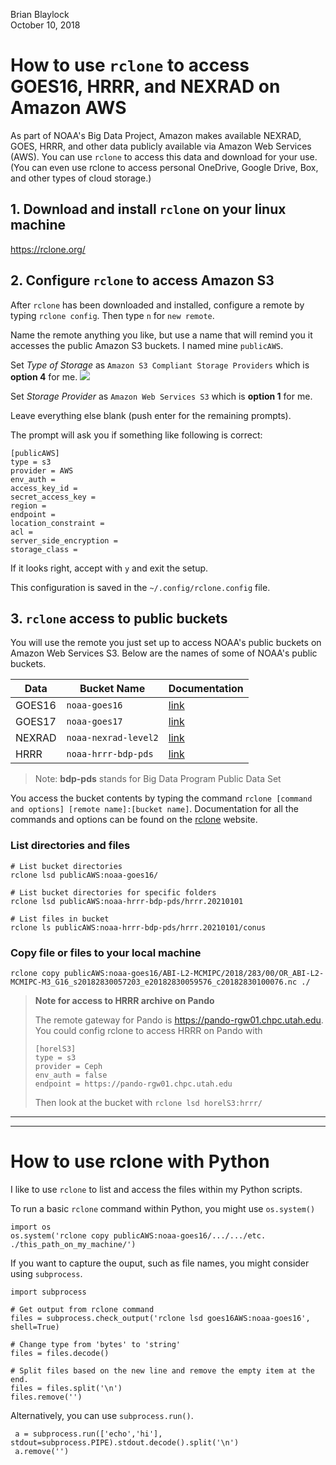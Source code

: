 Brian Blaylock  
October 10, 2018

# How to use `rclone` to access GOES16, HRRR, and NEXRAD on Amazon AWS

As part of NOAA's Big Data Project, Amazon makes available NEXRAD, GOES, HRRR, and other data publicly available via Amazon Web Services (AWS). You can use `rclone` to access this data and download for your use. (You can even use rclone to access personal OneDrive, Google Drive, Box, and other types of cloud storage.)

## 1. Download and install `rclone` on your linux machine

https://rclone.org/

## 2. Configure `rclone` to access **Amazon S3**
After `rclone` has been downloaded and installed, configure a remote by typing `rclone config`. Then type `n` for `new remote`.

Name the remote anything you like, but use a name that will remind you it accesses the public Amazon S3 buckets. I named mine `publicAWS`. 

Set _Type of Storage_ as `Amazon S3 Compliant Storage Providers` which is **option 4** for me.
![](./images/rclone-demo.png)

Set _Storage Provider_ as `Amazon Web Services S3` which is **option 1** for me.

Leave everything else blank (push enter for the remaining prompts).

The prompt will ask you if something like following is correct:

    [publicAWS]
    type = s3
    provider = AWS
    env_auth =
    access_key_id =
    secret_access_key =
    region =
    endpoint =
    location_constraint =
    acl =
    server_side_encryption =
    storage_class =

If it looks right, accept with `y` and exit the setup.

This configuration is saved in the `~/.config/rclone.config` file.

## 3. `rclone` access to public buckets
You will use the remote you just set up to access NOAA's public buckets on Amazon Web Services S3. Below are the names of some of NOAA's public buckets. 

|Data| Bucket Name| Documentation |
|--|--|--|
|GOES16| `noaa-goes16`| [link](https://registry.opendata.aws/noaa-goes/) |
|GOES17| `noaa-goes17`| [link](https://registry.opendata.aws/noaa-goes/) |
|NEXRAD| `noaa-nexrad-level2`| [link](https://registry.opendata.aws/noaa-nexrad/) |
|HRRR| `noaa-hrrr-bdp-pds`| [link](https://registry.opendata.aws/noaa-hrrr-pds/) |

> Note: **bdp-pds** stands for Big Data Program Public Data Set

You access the bucket contents by typing the command `rclone [command and options] [remote name]:[bucket name]`. Documentation for all the commands and options can be found on the [rclone](https://rclone.org/) website.

### List directories and files

    # List bucket directories
    rclone lsd publicAWS:noaa-goes16/
    
    # List bucket directories for specific folders
    rclone lsd publicAWS:noaa-hrrr-bdp-pds/hrrr.20210101

    # List files in bucket
    rclone ls publicAWS:noaa-hrrr-bdp-pds/hrrr.20210101/conus

### Copy file or files to your local machine

    rclone copy publicAWS:noaa-goes16/ABI-L2-MCMIPC/2018/283/00/OR_ABI-L2-MCMIPC-M3_G16_s20182830057203_e20182830059576_c20182830100076.nc ./

> **Note for access to HRRR archive on Pando**
> 
> The remote gateway for Pando is https://pando-rgw01.chpc.utah.edu. You could config rclone to access HRRR on Pando with
> ```
> [horelS3]
> type = s3
> provider = Ceph
> env_auth = false
> endpoint = https://pando-rgw01.chpc.utah.edu
> ```
> Then look at the bucket with `rclone lsd horelS3:hrrr/`


---
---


# How to use rclone with Python

I like to use `rclone` to list and access the files within my Python scripts.

To run a basic `rclone` command within Python, you might use `os.system()`

    import os
    os.system('rclone copy publicAWS:noaa-goes16/.../.../etc. ./this_path_on_my_machine/')

If you want to capture the ouput, such as file names, you might consider using `subprocess`.

    import subprocess
    
    # Get output from rclone command
    files = subprocess.check_output('rclone lsd goes16AWS:noaa-goes16', shell=True)

    # Change type from 'bytes' to 'string'
    files = files.decode()

    # Split files based on the new line and remove the empty item at the end.
    files = files.split('\n')
    files.remove('')

Alternatively, you can use `subprocess.run()`.

     a = subprocess.run(['echo','hi'], stdout=subprocess.PIPE).stdout.decode().split('\n')
     a.remove('')

